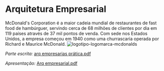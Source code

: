 # Arquitetura Empresarial

McDonald's Corporation é a maior cadeia mundial de restaurantes de fast food de hambúrguer, servindo cerca de 68 milhões de clientes por dia em 119 países através de 37 mil pontos de venda. Com sede nos Estados Unidos, a empresa começou em 1940 como uma churrascaria operada por Richard e Maurice McDonald.
![logotipo-logomarca-mcdonalds](https://user-images.githubusercontent.com/88799281/173691594-8ff4b59a-fc49-42ce-807d-56576b592173.gif)

*Parte escrita:*
[arq empresarias prática.pdf](https://github.com/rsbeca/Arquitetura-Empresarial/files/8904009/arq.empresarias.pratica.pdf)

*Apresentação:*
[Arq empresarial.pdf](https://github.com/rsbeca/Arquitetura-Empresarial/files/8904022/Arq.empresarial.pdf)

